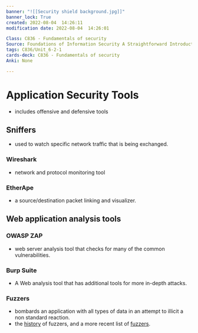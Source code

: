 ```yaml
---
banner: "![[Security shield background.jpg]]"
banner_lock: True
created: 2022-08-04  14:26:11
modification date: 2022-08-04  14:26:01

Class: C836 - Fundamentals of security
Source: Foundations of Information Security A Straightforward Introduction
tags: C836/Unit_6-2-1
cards-deck: C836 - Fundamentals of security
Anki: None

---
```


# Application Security Tools
- includes offensive and defensive tools
## Sniffers
- used to watch specific network traffic that is being exchanged.
### Wireshark
- network and protocol monitoring tool
### EtherApe
- a source/destination packet linking and visualizer.
## Web application analysis tools
### OWASP ZAP
- web server analysis tool that checks for many of the common vulnerabilities.
### Burp Suite
- A Web analysis tool that has additional tools for more in-depth attacks.
### Fuzzers
- bombards an application with all types of data in an attempt to illicit a non standard reaction.
- the [history](http://pages.cs.wisc.edu/~bart/fuzz/) of fuzzers, and a more recent list of [fuzzers](https://www.owasp.org/index.php/Fuzzing).
